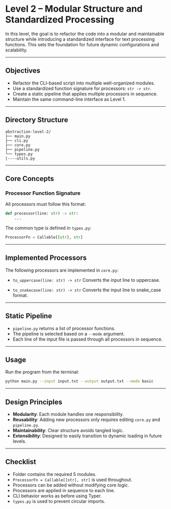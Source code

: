 
# Level 2 – Modular Structure and Standardized Processing

In this level, the goal is to refactor the code into a modular and maintainable structure while introducing a standardized interface for text processing functions. This sets the foundation for future dynamic configurations and scalability.

---

## Objectives

* Refactor the CLI-based script into multiple well-organized modules.
* Use a standardized function signature for processors: `str -> str`.
* Create a static pipeline that applies multiple processors in sequence.
* Maintain the same command-line interface as Level 1.

---

## Directory Structure

```
abstraction-level-2/
├── main.py        
├── cli.py          
├── core.py         
├── pipeline.py     
└── types.py 
|----utils.py       
```

---

## Core Concepts

### Processor Function Signature

All processors must follow this format:

```python
def processor(line: str) -> str:
    ...
```

The common type is defined in `types.py`:

```python
ProcessorFn = Callable[[str], str]
```

---

## Implemented Processors

The following processors are implemented in `core.py`:

* `to_uppercase(line: str) -> str`
  Converts the input line to uppercase.

* `to_snakecase(line: str) -> str`
  Converts the input line to snake\_case format.

---

## Static Pipeline

* `pipeline.py` returns a list of processor functions.
* The pipeline is selected based on a `--mode` argument.
* Each line of the input file is passed through all processors in sequence.

---

## Usage

Run the program from the terminal:

```bash
python main.py --input input.txt --output output.txt --mode basic
```

---

## Design Principles

* **Modularity**: Each module handles one responsibility.
* **Reusability**: Adding new processors only requires editing `core.py` and `pipeline.py`.
* **Maintainability**: Clear structure avoids tangled logic.
* **Extensibility**: Designed to easily transition to dynamic loading in future levels.

---

## Checklist

* Folder contains the required 5 modules.
* `ProcessorFn = Callable[[str], str]` is used throughout.
*  Processors can be added without modifying core logic.
* Processors are applied in sequence to each line.
* CLI behavior works as before using Typer.
* `types.py` is used to prevent circular imports.

